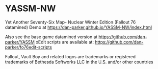 # YASSM-NW
Yet Another Seventy-Six Map- Nuclear Winter Edition (Fallout 76 datamined)
Demo at https://dan-parker.github.io/YASSM-NW/index.html



Also see the base game datamined version at https://github.com/dan-parker/YASSM
xEdit scripts are available at: https://github.com/dan-parker/fo76edit-scripts

















Fallout, Vault Boy and related logos are trademarks or registered trademarks of Bethesda Softworks LLC in the U.S. and/or other countries
